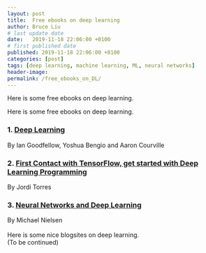 ```yaml
---
layout: post
title:  Free ebooks on deep learning
author: Bruce Liu
# last update date
date:   2019-11-18 22:06:00 +0100
# first published date
published: 2019-11-18 22:06:00 +0100 
categories: [post]
tags: [deep learning, machine learning, ML, neural networks]
header-image: 
permalink: /free_ebooks_on_DL/
---
```

Here is some free ebooks on deep learning.
<!--the above is the excerpt-->
<!--more-->
<!--the following is the text-->

Here is some free ebooks on deep learning.
### 1. [Deep Learning](http://www.deeplearningbook.org/)
By Ian Goodfellow, Yoshua Bengio and Aaron Courville
### 2. [First Contact with TensorFlow, get started with Deep Learning Programming](https://torres.ai/first-contact-deep-learning-practical-introduction-keras/)
By Jordi Torres
### 3. [Neural Networks and Deep Learning](http://neuralnetworksanddeeplearning.com/)
By Michael Nielsen
<br><br>
Here is some nice blogsites on deep learning.<br>
(To be continued)
